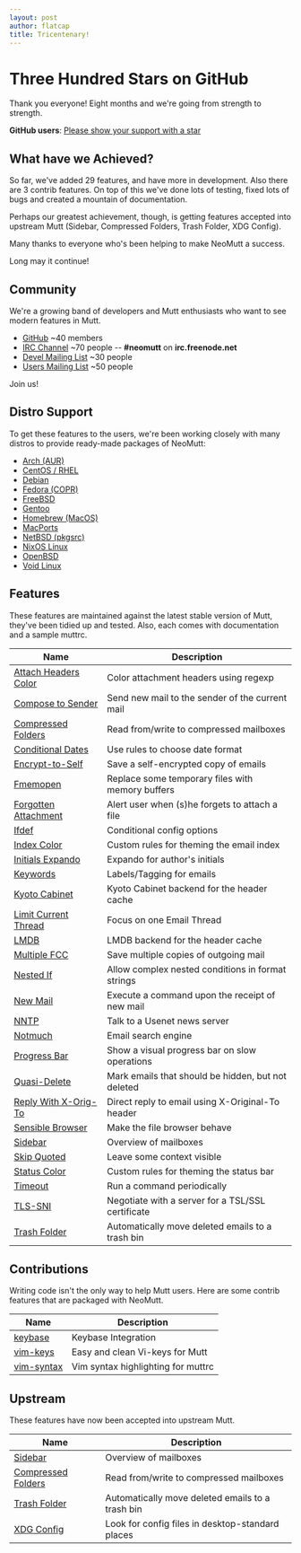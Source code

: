 ```yaml
---
layout: post
author: flatcap
title: Tricentenary!
---
```


# Three Hundred Stars on GitHub

Thank you everyone!  Eight months and we're going from strength to strength.

**GitHub users**: [Please show your support with a star](https://github.com/neomutt/neomutt)

## What have we Achieved?

So far, we've added 29 features, and have more in development.  Also there are 3 contrib features.  On top of this we've done lots of testing, fixed lots of bugs and created a mountain of documentation.

Perhaps our greatest achievement, though, is getting features accepted into upstream Mutt (Sidebar, Compressed Folders, Trash Folder, XDG Config).

Many thanks to everyone who's been helping to make NeoMutt a success.

Long may it continue!

## Community

We're a growing band of developers and Mutt enthusiasts who want to see modern features in Mutt.

- [GitHub](https://github.com/neomutt) ~40 members
- [IRC Channel](https://webchat.freenode.net/) ~70 people -- **#neomutt** on **irc.freenode.net**
- [Devel Mailing List](http://mailman.neomutt.org/mailman/listinfo/neomutt-devel-neomutt.org) ~30 people
- [Users Mailing List](http://mailman.neomutt.org/mailman/listinfo/neomutt-users-neomutt.org) ~50 people

Join us!

## Distro Support

To get these features to the users, we're been working closely with many distros to provide ready-made packages of NeoMutt:

- [Arch (AUR)](https://www.neomutt.org/distro/arch)
- [CentOS / RHEL](https://www.neomutt.org/distro/centos)
- [Debian](https://www.neomutt.org/distro/debian)
- [Fedora (COPR)](https://www.neomutt.org/distro/fedora)
- [FreeBSD](https://www.neomutt.org/distro/freebsd)
- [Gentoo](https://www.neomutt.org/distro/gentoo)
- [Homebrew (MacOS)](https://www.neomutt.org/distro/homebrew)
- [MacPorts](https://www.neomutt.org/distro/macports)
- [NetBSD (pkgsrc)](https://www.neomutt.org/distro/netbsd)
- [NixOS Linux](https://www.neomutt.org/distro/nixos)
- [OpenBSD](https://www.neomutt.org/distro/openbsd)
- [Void Linux](https://www.neomutt.org/distro/void)

## Features

These features are maintained against the latest stable version of Mutt, they've been tidied up and tested.  Also, each comes with documentation and a sample muttrc.

| Name                                                                         | Description
| -----------------------------------------------------------------------------|-----------------------------------------------------
| [Attach Headers Color](https://www.neomutt.org/feature/attach-headers-color) | Color attachment headers using regexp              
| [Compose to Sender](https://www.neomutt.org/feature/compose-to-sender)       | Send new mail to the sender of the current mail    
| [Compressed Folders](https://www.neomutt.org/feature/compress)               | Read from/write to compressed mailboxes            
| [Conditional Dates](https://www.neomutt.org/feature/cond-date)               | Use rules to choose date format                    
| [Encrypt-to-Self](https://www.neomutt.org/feature/encrypt-to-self)           | Save a self-encrypted copy of emails               
| [Fmemopen](https://www.neomutt.org/feature/fmemopen)                         | Replace some temporary files with memory buffers   
| [Forgotten Attachment](https://www.neomutt.org/feature/forgotten-attachment) | Alert user when (s)he forgets to attach a file     
| [Ifdef](https://www.neomutt.org/feature/ifdef)                               | Conditional config options                         
| [Index Color](https://www.neomutt.org/feature/index-color)                   | Custom rules for theming the email index           
| [Initials Expando](https://www.neomutt.org/feature/initials)                 | Expando for author's initials                      
| [Keywords](https://www.neomutt.org/feature/keywords)                         | Labels/Tagging for emails                          
| [Kyoto Cabinet](https://www.neomutt.org/feature/kyoto-cabinet)               | Kyoto Cabinet backend for the header cache         
| [Limit Current Thread](https://www.neomutt.org/feature/limit-current-thread) | Focus on one Email Thread                          
| [LMDB](https://www.neomutt.org/feature/lmdb)                                 | LMDB backend for the header cache                  
| [Multiple FCC](https://www.neomutt.org/feature/multiple-fcc)                 | Save multiple copies of outgoing mail              
| [Nested If](https://www.neomutt.org/feature/nested-if)                       | Allow complex nested conditions in format strings  
| [New Mail](https://www.neomutt.org/feature/new-mail)                         | Execute a command upon the receipt of new mail     
| [NNTP](https://www.neomutt.org/feature/nntp)                                 | Talk to a Usenet news server                       
| [Notmuch](https://www.neomutt.org/feature/notmuch)                           | Email search engine                                
| [Progress Bar](https://www.neomutt.org/feature/progress)                     | Show a visual progress bar on slow operations      
| [Quasi-Delete](https://www.neomutt.org/feature/quasi-delete)                 | Mark emails that should be hidden, but not deleted 
| [Reply With X-Orig-To](https://www.neomutt.org/feature/reply-with-xorig)     | Direct reply to email using X-Original-To header   
| [Sensible Browser](https://www.neomutt.org/feature/sensible-browser)         | Make the file browser behave                       
| [Sidebar](https://www.neomutt.org/feature/sidebar)                           | Overview of mailboxes                              
| [Skip Quoted](https://www.neomutt.org/feature/skip-quoted)                   | Leave some context visible                         
| [Status Color](https://www.neomutt.org/feature/status-color)                 | Custom rules for theming the status bar            
| [Timeout](https://www.neomutt.org/feature/global-hooks)                      | Run a command periodically                         
| [TLS-SNI](https://www.neomutt.org/feature/tls-sni)                           | Negotiate with a server for a TSL/SSL certificate  
| [Trash Folder](https://www.neomutt.org/feature/trash)                        | Automatically move deleted emails to a trash bin   

## Contributions

Writing code isn't the only way to help Mutt users.  Here are some contrib features that are packaged with NeoMutt.

| Name                                                                 | Description
| ---------------------------------------------------------------------|-----------------------------------------------------
| [keybase](https://www.neomutt.org/contrib/keybase)                   | Keybase Integration
| [vim-keys](https://www.neomutt.org/contrib/vim-keys)                 | Easy and clean Vi-keys for Mutt
| [vim-syntax](https://www.neomutt.org/contrib/neomutt-syntax.vim.txt) | Vim syntax highlighting for muttrc

## Upstream

These features have now been accepted into upstream Mutt.

| Name                                                                        | Description
| ----------------------------------------------------------------------------|-----------------------------------------------------
| [Sidebar](https://www.neomutt.org/feature/sidebar)                          | Overview of mailboxes                              
| [Compressed Folders](https://www.neomutt.org/feature/compress)              | Read from/write to compressed mailboxes            
| [Trash Folder](https://www.neomutt.org/feature/trash)                       | Automatically move deleted emails to a trash bin   
| [XDG Config](https://www.neomutt.org/guide/configuration)                   | Look for config files in desktop-standard places


